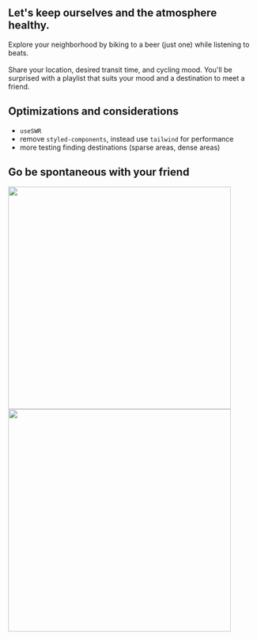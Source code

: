 ## Let's keep ourselves and the atmosphere healthy.
Explore your neighborhood by biking to a beer (just one) while listening to beats.<br><br>
Share your location, desired transit time, and cycling mood. You'll be surprised with a playlist that suits your mood and a destination to meet a friend.

## Optimizations and considerations
- `useSWR`
- remove `styled-components`, instead use `tailwind` for performance
- more testing finding destinations (sparse areas, dense areas)

## Go be spontaneous with your friend
<img width="450" src="https://user-images.githubusercontent.com/112890821/197364462-2adfdbb5-bd77-4ade-b94d-89ff390186ad.jpeg" />
<img width="450" src="https://user-images.githubusercontent.com/112890821/197364467-3cc6023c-6643-4e3b-9ce7-f03ac9687dca.JPG" />
